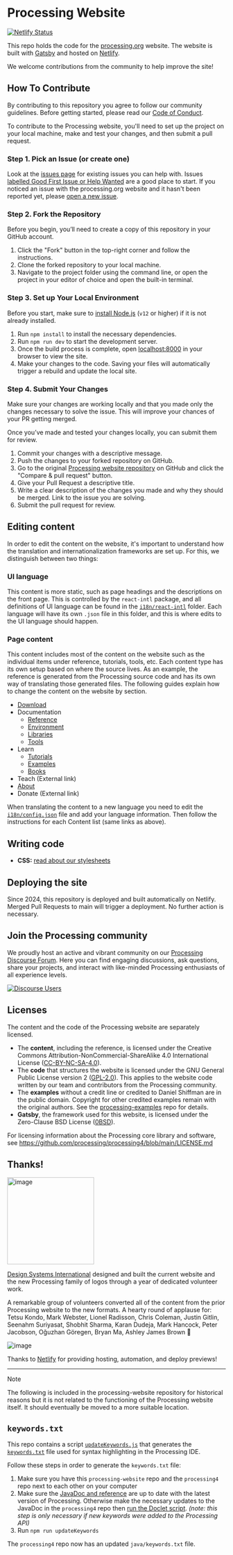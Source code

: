 # Processing Website

[![Netlify Status](https://api.netlify.com/api/v1/badges/e1d72dc4-ad96-4b12-bc25-4ec2aa532ad7/deploy-status)](https://app.netlify.com/sites/java-processing-faf822/deploys)

This repo holds the code for the [processing.org](https://processing.org) website. The website is built with [Gatsby](https://www.gatsbyjs.com/) and hosted on [Netlify](https://www.netlify.com/).

We welcome contributions from the community to help improve the site!

## How To Contribute

By contributing to this repository you agree to follow our community guidelines. Before getting started, please read our [Code of Conduct](https://github.com/processing/processing-website/blob/main/CODE-OF-CONDUCT.md). 

To contribute to the Processing website, you'll need to set up the project on your local machine, make and test your changes, and then submit a pull request.

### Step 1. Pick an Issue (or create one)

Look at the [issues page](https://github.com/processing/processing-website/issues) for existing issues you can help with. Issues [labelled Good First Issue or Help Wanted](https://github.com/processing/processing-website/issues?q=is%3Aissue+is%3Aopen+label%3A%22Help+Wanted%22%2C%22Good+First+Issue%22+) are a good place to start. If you noticed an issue with the processing.org website and it hasn't been reported yet, please [open a new issue](https://github.com/processing/processing-website/issues/new/choose).

### Step 2. Fork the Repository

Before you begin, you’ll need to create a copy of this repository in your GitHub account.

1. Click the "Fork" button in the top-right corner and follow the instructions.
2. Clone the forked repository to your local machine.
3. Navigate to the project folder using the command line, or open the project in your editor of choice and open the built-in terminal.

### Step 3. Set up Your Local Environment

Before you start, make sure to [install Node.js](https://nodejs.org/en/download/package-manager) (`v12` or higher) if it is not already installed.

1. Run `npm install` to install the necessary dependencies.
2. Run `npm run dev` to start the development server.
3. Once the build process is complete, open [localhost:8000](http://localhost:8000) in your browser to view the site.
4. Make your changes to the code. Saving your files will automatically trigger a rebuild and update the local site.

### Step 4. Submit Your Changes

Make sure your changes are working locally and that you made only the changes necessary to solve the issue. This will improve your chances of your PR getting merged.

Once you’ve made and tested your changes locally, you can submit them for review.

1. Commit your changes with a descriptive message.
2. Push the changes to your forked repository on GitHub.
3. Go to the original [Processing website repository](https://github.com/processing/processing-website) on GitHub and click the "Compare & pull request" button.
4. Give your Pull Request a descriptive title.
5. Write a clear description of the changes you made and why they should be merged. Link to the issue you are solving.
6. Submit the pull request for review.

## Editing content

In order to edit the content on the website, it's important to understand how the translation and internationalization frameworks are set up. For this, we distinguish between two things:

### UI language

This content is more static, such as page headings and the descriptions on the front page. This is controlled by the `react-intl` package, and all definitions of UI language can be found in the [`i18n/react-intl`](/i18n/react-intl) folder. Each language will have its own `.json` file in this folder, and this is where edits to the UI language should happen.

### Page content

This content includes most of the content on the website such as the individual items under reference, tutorials, tools, etc. Each content type has its own setup based on where the source lives. As an example, the reference is generated from the Processing source code and has its own way of translating those generated files. The following guides explain how to change the content on the website by section.

- [Download](/docs/download.md)
- Documentation
  - [Reference](/docs/reference.md)
  - [Environment](/docs/markdown-pages.md)
  - [Libraries](/docs/libraries.md)
  - [Tools](/docs/tools.md)
- Learn
  - [Tutorials](/docs/tutorials.md)
  - [Examples](/docs/examples.md)
  - [Books](/docs/books.md)
- Teach (External link)
- [About](/docs/markdown-pages.md)
- Donate (External link)

When translating the content to a new language you need to edit the [`i18n/config.json`](/i18n/config.json) file and add your language information. Then follow the instructions for each Content list (same links as above).

## Writing code

- **CSS:** [read about our stylesheets](/docs/css.md)

## Deploying the site

Since 2024, this repository is deployed and built automatically on Netlify. Merged Pull Requests to main will trigger a deployment. No further action is necessary.

## Join the Processing community
We proudly host an active and vibrant community on our [Processing Discourse Forum](https://discourse.processing.org/). Here you can find engaging discussions, ask questions, share your projects, and interact with like-minded Processing enthusiasts of all experience levels.

[![Discourse Users](https://img.shields.io/discourse/users?server=https%3A%2F%2Fdiscourse.processing.org)](https://discourse.processing.org/)

## Licenses

The content and the code of the Processing website are separately licensed.

- The **content**, including the reference, is licensed under the Creative Commons Attribution-NonCommercial-ShareAlike 4.0 International License ([CC-BY-NC-SA-4.0](https://creativecommons.org/licenses/by-nc-sa/4.0/)).
- The **code** that structures the website is licensed under the GNU General Public License version 2 ([GPL-2.0](https://www.gnu.org/licenses/old-licenses/gpl-2.0.html)). This applies to the website code written by our team and contributors from the Processing community.
- The **examples** without a credit line or credited to Daniel Shiffman are in the public domain. Copyright for other credited examples remain with the original authors. See the [processing-examples](https://github.com/processing/processing-examples/) repo for details.
- **Gatsby**, the framework used for this website, is licensed under the Zero-Clause BSD License ([0BSD](https://opensource.org/license/0BSD)).

For licensing information about the Processing core library and software, see https://github.com/processing/processing4/blob/main/LICENSE.md

## Thanks!

<img width="200" alt="image" src="https://github.com/user-attachments/assets/4f4d55f1-6bb1-4657-a448-bac125e50a79">

[Design Systems International](https://designsystems.international/) designed and built the current website and the new Processing family of logos through a year of dedicated volunteer work. 

A remarkable group of volunteers converted all of the content from the prior Processing website to the new formats. A hearty round of applause for: Tetsu Kondo, Mark Webster, Lionel Radisson, Chris Coleman, Justin Gitlin, Seenahm Suriyasat, Shobhit Sharma, Karan Dudeja, Mark Hancock, Peter Jacobson, Oğuzhan Göregen, Bryan Ma, Ashley James Brown 💙

![image](https://github.com/user-attachments/assets/da687f3b-f839-4036-8d14-453b354ca40c)

Thanks to [Netlify](https://www.netlify.com/) for providing hosting, automation, and deploy previews!

---
> [!NOTE]
> The following is included in the processing-website repository for historical reasons but it is not related to the functioning of the Processing website itself. It should eventually be moved to a more suitable location.

## `keywords.txt`

This repo contains a script [`updateKeywords.js`](https://github.com/processing/processing-website/blob/main/scripts/updateKeywords.js) that generates the [`keywords.txt`](https://github.com/processing/processing4/blob/6a2cf8cda35552c62a1a794bb1e20f43fe8ffcda/java/keywords.txt) file used for syntax highlighting in the Processing IDE. 

Follow these steps in order to generate the `keywords.txt` file:

1. Make sure you have this `processing-website` repo and the `processing4` repo next to each other on your computer
2. Make sure the [JavaDoc and reference](https://github.com/processing/processing-website/blob/main/docs/reference.md) are up to date with the latest version of Processing. Otherwise make the necessary updates to the JavaDoc in the `processing4` repo then [run the Doclet script](https://github.com/processing/processing-doclet/blob/main/README.md). _(note: this step is only necessary if new keywords were added to the Processing API)_
3. Run `npm run updateKeywords`

The `processing4` repo now has an updated `java/keywords.txt` file.
